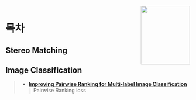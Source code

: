 <img src="../../ASSETS/table-of-contents.png" alt="" align="right" width="134" height="160">

# 목차


## Stereo Matching

## Image Classification
> - __[Improving Pairwise Ranking for Multi-label Image Classification](./ImageClassification/00.md)__ │ Pairwise Ranking loss
